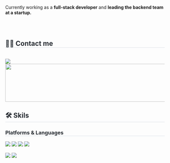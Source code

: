 Currently working as a **full-stack developer** and **leading the backend team at a startup.**

<br>
<br>
<h2 style="border-bottom: 1px solid #d8dee4; color: #282d33;">🧑‍💻 Contact me</h2> <br> 
    <img src="https://img.shields.io/badge/kimdonghwan913@gmail.com-EA4335?style=flat&logo=Gmail&logoColor=white"/>
<a href="https://www.gitanimals.org/en_US?utm_medium=image&utm_source=Develop-KIM&utm_content=line">
  <img
    src="https://render.gitanimals.org/lines/Develop-KIM?pet-id=661330979651350254"
    width="600"
    height="120"
  />
</a>
<br/>
<h2 style="border-bottom: 1px solid #d8dee4; color: #282d33;">🛠️ Skils</h2>  
<h3 style="border-bottom: 1px solid #d8dee4; color: #282d33;"> Platforms & Languages </h2> 
<span>
    <img src="https://img.shields.io/badge/Spring-6DB33F?style=flat&logo=Spring&logoColor=white">
    <img src="https://img.shields.io/badge/Node.js-339933?style=flat&logo=Node.js&logoColor=white">
    <img src="https://img.shields.io/badge/React-61DAFB?style=flat&logo=React&logoColor=white">
    <img src="https://img.shields.io/badge/Vue.js-4FC08D?style=flat&logo=Vue.js&logoColor=white">
</br></br>
    <img src="https://img.shields.io/badge/Java-007396?style=flat&logo=openjdk&logoColor=white">
    <img src="https://img.shields.io/badge/Javascript-F7DF1E?style=flat&logo=Javascript&logoColor=white">
</span>
